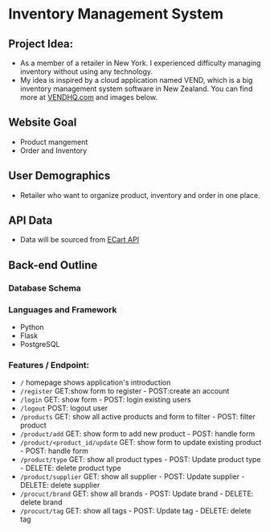 # Inventory Management System

## Project Idea:
- As a member of a retailer in New York. I experienced difficulty managing inventory without using any technology.
- My idea is inspired by a cloud application named VEND, which is a big inventory management system software in New Zealand. You can find more at [VENDHQ.com](https://www.vendhq.com/) and images below.

## Website Goal
- Product mangement
- Order and Inventory

## User Demographics
- Retailer who want to organize product, inventory and order in one place.

## API Data
- Data will be sourced from [ECart API](https://ecartapi.com/)

## Back-end Outline

### Database Schema

### Languages and Framework
- Python
- Flask
- PostgreSQL

### Features / Endpoint:
- `/` homepage shows application's introduction
- `/register` GET:show form to register - POST:create an account
- `/login` GET: show form - POST: login existing users
- `/logout` POST: logout user
- `/products` GET: show all active products and form to filter - POST: filter product
- `/product/add` GET: show form to add new product - POST: handle form
- `/product/<product_id/update` GET: show form to update existing product - POST: handle form
- `/product/type` GET: show all product types - POST: Update product type - DELETE: delete product type
- `/product/supplier` GET: show all supplier - POST: Update supplier - DELETE: delete supplier
- `/procuct/brand` GET: show all brands - POST: Update brand - DELETE: delete brand
- `/procuct/tag` GET: show all tags - POST: Update tag - DELETE: delete tag
